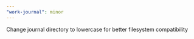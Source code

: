 ```yaml
---
"work-journal": minor
---
```


Change journal directory to lowercase for better filesystem compatibility
